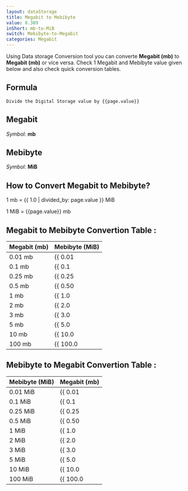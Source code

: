 ```yaml
---
layout: dataStorage
title: Megabit to Mebibyte
value: 8.389
inShort: mb-to-MiB
switch: Mebibyte-to-Megabit
categories: Megabit
---
```


Using Data storage Conversion tool you can converte **Megabit (mb)** to **Megabit (mb)** or vice versa. Check 1 Megabit and Mebibyte value given below and also check quick conversion tables.

## Formula
`Divide the Digital Storage value by {{page.value}}`

## Megabit
*Symbol:* **mb**

## Mebibyte
*Symbol:* **MiB**

## How to Convert Megabit to Mebibyte?

1 mb = {{ 1.0 | divided_by: page.value }} MiB

1 MiB = {{page.value}} mb


## Megabit to Mebibyte Convertion Table :

| Megabit (mb) | Mebibyte (MiB) |
| ---- | ---- |
| 0.01 mb | {{ 0.01 | divided_by: page.value }} MiB |
| 0.1 mb | {{ 0.1 | divided_by: page.value }} MiB |
| 0.25 mb | {{ 0.25 | divided_by: page.value }} MiB |
| 0.5 mb | {{ 0.50 | divided_by: page.value }} MiB |
| 1 mb | {{ 1.0 | divided_by: page.value }} MiB |
| 2 mb | {{ 2.0 | divided_by: page.value }} MiB |
| 3 mb | {{ 3.0 | divided_by: page.value }} MiB |
| 5 mb | {{ 5.0 | divided_by: page.value }} MiB |
| 10 mb | {{ 10.0 | divided_by: page.value }} MiB |
| 100 mb | {{ 100.0 | divided_by: page.value }} MiB |

## Mebibyte to Megabit Convertion Table :

| Mebibyte (MiB) | Megabit (mb) |
| ---- | ---- |
| 0.01 MiB | {{ 0.01 | times: page.value }} mb |
| 0.1 MiB | {{ 0.1 | times: page.value }} mb |
| 0.25 MiB | {{ 0.25 | times: page.value }} mb |
| 0.5 MiB | {{ 0.50 | times: page.value }} mb |
| 1 MiB | {{ 1.0 | times: page.value }} mb |
| 2 MiB | {{ 2.0 | times: page.value }} mb |
| 3 MiB | {{ 3.0 | times: page.value }} mb |
| 5 MiB | {{ 5.0 | times: page.value }} mb |
| 10 MiB | {{ 10.0 | times: page.value }} mb |
| 100 MiB | {{ 100.0 | times: page.value }} mb |


<script>
document.getElementById('selectInput')[6].selected = true
document.getElementById('selectOutput')[9].selected = true
</script>
